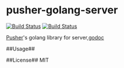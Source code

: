 pusher-golang-server
===

[![Build Status](https://travis-ci.org/superalsrk/pusher-golang-server.svg)](https://travis-ci.org/superalsrk/pusher-golang-server)
[![Build Status](https://drone.io/github.com/superalsrk/pusher-golang-server/status.png)](https://drone.io/github.com/superalsrk/pusher-golang-server/latest)

[Pusher](http://pusher.com)'s golang library for server,[godoc](http://godoc.org/github.com/superalsrk/pusher-golang-server)


##Usage##



##License##
MIT